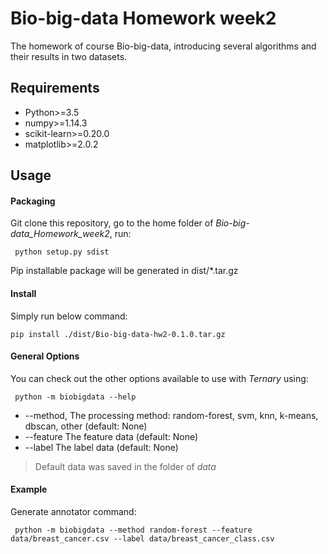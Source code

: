 # Bio-big-data Homework week2
The homework of course Bio-big-data, introducing several algorithms and their results in two datasets.

## Requirements

-  Python>=3.5
-  numpy>=1.14.3
-  scikit-learn>=0.20.0
-  matplotlib>=2.0.2

## Usage

#### Packaging
Git clone this repository, go to the home folder of *Bio-big-data_Homework_week2*, run: 

     python setup.py sdist

Pip installable package will be generated in dist/*.tar.gz
#### Install

Simply run below command:

    pip install ./dist/Bio-big-data-hw2-0.1.0.tar.gz


#### General Options

You can check out the other options available to use with *Ternary* using:

     python -m biobigdata --help

- --method, The processing method: random-forest, svm, knn,
            k-means, dbscan, other (default: None)
- --feature The feature data (default: None)
- --label The label data (default: None)

>Default data was saved in the folder of *data*

#### Example
Generate annotator command:

     python -m biobigdata --method random-forest --feature data/breast_cancer.csv --label data/breast_cancer_class.csv


